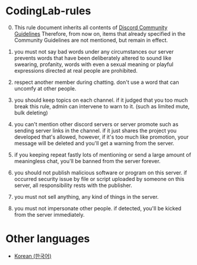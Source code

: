 # CodingLab-rules

0. This rule document inherits all contents of [Discord Community Guidelines](https://discord.com/guidelines)
   Therefore, from now on, items that already specified in the Community Guidelines are not mentioned, but remain in effect.

1. you must not say bad words under any circumstances
   our server prevents words that have been deliberately altered to sound like swearing, profanity, words with even a sexual meaning or playful expressions directed at real people are prohibited.

2. respect another member during chatting.
   don't use a word that can uncomfy at other people.

3. you should keep topics on each channel.
   if it judged that you too much break this rule, admin can intervene to warn to it.
   (such as limited mute, bulk deleting)

4. you can't mention other discord servers or server promote such as sending server links in the channel.
   if it just shares the project you developed that's allowed, however, if it's too much like promotion,
   your message will be deleted and you'll get a warning from the server.

5. if you keeping repeat fastly lots of mentioning or send a large amount of meaningless chat,
   you'll be banned from the server forever.

6. you should not publish malicious software or program on this server.
   if occurred security issue by file or script uploaded by someone on this server,
   all responsibility rests with the publisher.

7. you must not sell anything, any kind of things in the server.

8. you must not impersonate other people.
   if detected, you'll be kicked from the server immediately.

# Other languages

- [Korean (한국어)](https://github.com/coding-1ab/CodingLab-rules/blob/main/README_kr.md)
